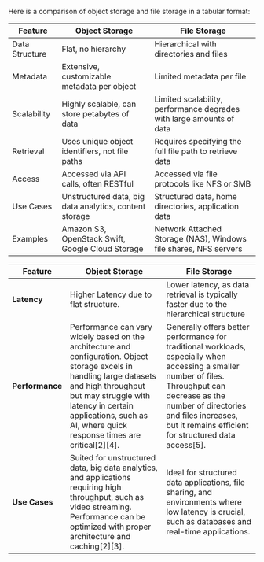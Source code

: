 Here is a comparison of object storage and file storage in a tabular format:

| Feature | Object Storage | File Storage |
|---------|----------------|--------------|
| Data Structure | Flat, no hierarchy | Hierarchical with directories and files |
| Metadata | Extensive, customizable metadata per object | Limited metadata per file |
| Scalability | Highly scalable, can store petabytes of data | Limited scalability, performance degrades with large amounts of data |
| Retrieval | Uses unique object identifiers, not file paths | Requires specifying the full file path to retrieve data |
| Access | Accessed via API calls, often RESTful | Accessed via file protocols like NFS or SMB |
| Use Cases | Unstructured data, big data analytics, content storage | Structured data, home directories, application data |
| Examples | Amazon S3, OpenStack Swift, Google Cloud Storage | Network Attached Storage (NAS), Windows file shares, NFS servers |


| Feature       | Object Storage                                     | File Storage                                     |
|---------------|---------------------------------------------------|-------------------------------------------------|
| **Latency**   | Higher Latency due to flat structure. | Lower latency, as data retrieval is typically faster due to the hierarchical structure
| **Performance** | Performance can vary widely based on the architecture and configuration. Object storage excels in handling large datasets and high throughput but may struggle with latency in certain applications, such as AI, where quick response times are critical[2][4]. | Generally offers better performance for traditional workloads, especially when accessing a smaller number of files. Throughput can decrease as the number of directories and files increases, but it remains efficient for structured data access[5]. |
| **Use Cases** | Suited for unstructured data, big data analytics, and applications requiring high throughput, such as video streaming. Performance can be optimized with proper architecture and caching[2][3]. | Ideal for structured data applications, file sharing, and environments where low latency is crucial, such as databases and real-time applications.
